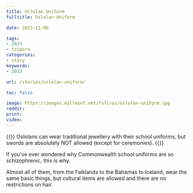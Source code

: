 ```yaml
---
title: Oslolan Uniform
fulltitle: Oslolan Uniform

date: 2023-11-06

tags:
- 2023
- tzipora
categories:
- story
keywords:
- 2023

url: /stories/oslolan-uniform/

toc: false

image: https://images.millmint.net/fullres/oslolan-uniform.jpg
reddit:
print:
video:
---
```

{{<hint caption>}}
Oslolans can wear traditional jewellery with their school uniforms, but swords are absolutely NOT allowed (except for ceremonies).
{{</hint>}}

If you've ever wondered why Commonwealth school uniforms are so schizophrenic, this is why.

Almost all of them, from the Falklands to the Bahamas to Iceland, wear the same basic things, but cultural items are allowed and there are no restrictions on hair.